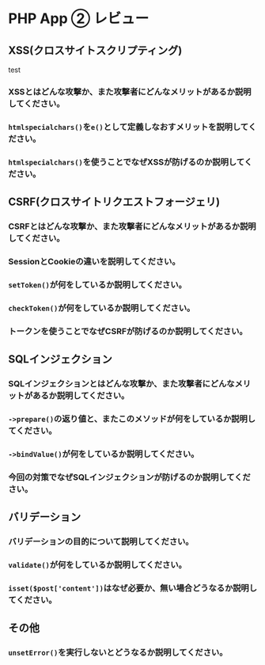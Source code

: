 # PHP App ② レビュー

## XSS(クロスサイトスクリプティング)
test
### XSSとはどんな攻撃か、また攻撃者にどんなメリットがあるか説明してください。

### `htmlspecialchars()`を`e()`として定義しなおすメリットを説明してください。

### `htmlspecialchars()`を使うことでなぜXSSが防げるのか説明してください。

## CSRF(クロスサイトリクエストフォージェリ)

### CSRFとはどんな攻撃か、また攻撃者にどんなメリットがあるか説明してください。

### SessionとCookieの違いを説明してください。

### `setToken()`が何をしているか説明してください。

### `checkToken()`が何をしているか説明してください。

### トークンを使うことでなぜCSRFが防げるのか説明してください。

## SQLインジェクション

### SQLインジェクションとはどんな攻撃か、また攻撃者にどんなメリットがあるか説明してください。

### `->prepare()`の返り値と、またこのメソッドが何をしているか説明してください。

### `->bindValue()`が何をしているか説明してください。

### 今回の対策でなぜSQLインジェクションが防げるのか説明してください。

## バリデーション

### バリデーションの目的について説明してください。

### `validate()`が何をしているか説明してください。

### `isset($post['content'])`はなぜ必要か、無い場合どうなるか説明してください。

## その他

### `unsetError()`を実行しないとどうなるか説明してください。

